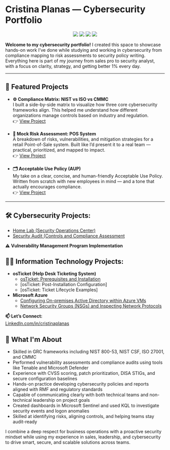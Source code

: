 <h1> Cristina Planas — Cybersecurity Portfolio</h1>

<p align="center">
  <img src="https://img.shields.io/badge/Security%2B-blue" />
  <img src="https://img.shields.io/badge/Network%2B-green" />
  <img src="https://img.shields.io/badge/Google-Managing%20Security%20Risks-orange" />
  <img src="https://img.shields.io/badge/CySA%2B-In--Progress-yellow" />
</p>
<b>Welcome to my cybersecurity portfolio!</b>   
I created this space to showcase hands-on work I’ve done while studying and working in cybersecurity from compliance mapping to risk assessments to security policy writing. Everything here is part of my journey from sales pro to security analyst, with a focus on clarity, strategy, and getting better 1% every day.

<hr>

<h2>🚀 Featured Projects</h2>

<ul>
  <li>
    <b>⚙️ Compliance Matrix: NIST vs ISO vs CMMC</b>  
    <br>
    I built a side-by-side matrix to visualize how three core cybersecurity frameworks align. This helped me understand how different organizations manage controls based on industry and regulation.
    <br>
    👉 <a href="https://github.com/tinaplanas/compliance-matrix">View Project</a>
  </li><br>

  <li>
    <b>🧠 Mock Risk Assessment: POS System</b>  
    <br>
    A breakdown of risks, vulnerabilities, and mitigation strategies for a retail Point-of-Sale system. Built like I’d present it to a real team — practical, prioritized, and mapped to impact.
    <br>
    👉 <a href="https://github.com/tinaplanas/pos-risk-assessment">View Project</a>
  </li><br>

  <li>
    <b>🗂️ Acceptable Use Policy (AUP)</b>  
    <br>
    My take on a clear, concise, and human-friendly Acceptable Use Policy. Written from scratch with new employees in mind — and a tone that actually encourages compliance.
    <br>
    👉 <a href="https://github.com/tinaplanas/acceptable-use-policy">View Project</a>
  </li>
</ul>

<hr>



<h2>🛠 Cybersecurity Projects:</h2>

 - [Home Lab (Security Operations Center)](https://github.com/Tinaplanas/HomeLab.git)
- [Security Audit (Controls and Compliance Assessment](https://github.com/Tinaplanas/Security-Audit)

 ⚠️ <b>Vulnerability Management Program Implementation</b>
 

<h2>👨‍💻 Information Technology Projects:</h2>

- <b>osTicket (Help Desk Ticketing System)</b>
  - [osTicket: Prerequisites and Installation](https://github.com/Tinaplanas/Prereq-OSTicket)
  - [osTicket: Post-Installation Configuration]
  - [osTicket: Ticket Lifecycle Examples]
- <b>Microsoft Azure</b>
  - [Configuring On-premises Active Directory within Azure VMs](https://github.com/Tinaplanas/AD-Azure)
  - [Network Security Groups (NSGs) and Inspecting Network Protocols](https://github.com/Tinaplanas/NSGs-Securitygroups/blob/main/README.md)

<b>📫 Let’s Connect:</b>  
<a href="https://linkedin.com/in/cristinaplanas">LinkedIn.com/in/cristinaplanas</a>
<h2>🧠 What I'm About</h2>

<ul>
  <li>Skilled in GRC frameworks including NIST 800-53, NIST CSF, ISO 27001, and CMMC</li>
  <li>Performed vulnerability assessments and compliance audits using tools like Tenable and Microsoft Defender</li>
  <li>Experience with CVSS scoring, patch prioritization, DISA STIGs, and secure configuration baselines</li>
  <li>Hands-on practice developing cybersecurity policies and reports aligned with RMF and regulatory standards</li>
  <li>Capable of communicating clearly with both technical teams and non-technical leadership on project goals</li>
  <li>Created dashboards in Microsoft Sentinel and used KQL to investigate security events and logon anomalies</li>
  <li>Skilled at identifying risks, aligning controls, and helping teams stay audit-ready</li>
</ul>
<p>I combine a deep respect for business operations with a proactive security mindset while using my experience in sales, leadership, and cybersecurity to drive smart, secure, and scalable solutions across teams.</p>
